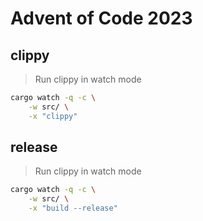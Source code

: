 # Advent of Code 2023

## clippy

> Run clippy in watch mode

```sh
cargo watch -q -c \
    -w src/ \
    -x "clippy"
```

## release

> Run clippy in watch mode

```sh
cargo watch -q -c \
    -w src/ \
    -x "build --release"
```
